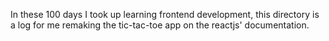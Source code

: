 In these 100 days I took up learning frontend development, this directory is a log for me remaking the tic-tac-toe app on the reactjs' documentation. 
